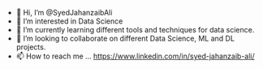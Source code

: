 - 👋 Hi, I’m @SyedJahanzaibAli
- 👀 I’m interested in Data Science
- 🌱 I’m currently learning different tools and techniques for data science.
- 💞️ I’m looking to collaborate on different Data Science, ML and DL projects.
- 📫 How to reach me ... https://www.linkedin.com/in/syed-jahanzaib-ali/

<!---
SyedJahanzaibAli/SyedJahanzaibAli is a ✨ special ✨ repository because its `README.md` (this file) appears on your GitHub profile.
You can click the Preview link to take a look at your changes.
--->
